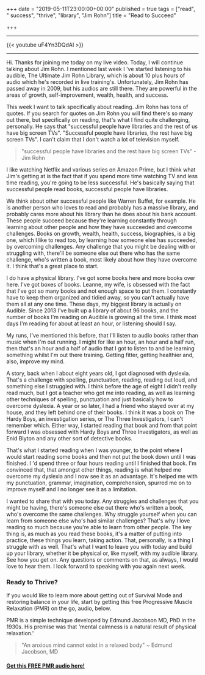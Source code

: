 +++
date = "2019-05-11T23:00:00+00:00"
published = true
tags = ["read", " success", "thrive", "library", "Jim Rohn"]
title = "Read to Succeed"

+++
***

{{< youtube uF4Yn3DQdAI >}}

***

Hi. Thanks for joining me today on my live video. Today, I will continue talking about Jim Rohn. I mentioned last week I 've started listening to his audible, The Ultimate Jim Rohn Library, which is about 10 plus hours of audio which he's recorded in live training's. Unfortunately, Jim Rohn has passed away in 2009, but his audios are still there. They are powerful in the areas of growth, self-improvement, wealth, health, and success.

This week I want to talk specifically about reading. Jim Rohn has tons of quotes. If you search for quotes on Jim Rohn you will find there's so many out there, but specifically on reading, that's what I find quite challenging, personally. He says that "successful people have libraries and the rest of us have big screen TVs". "Successful people have libraries, the rest have big screen TVs". I can't claim that I don't watch a lot of television myself.

> "successful people have libraries and the rest have big screen TVs" - Jim Rohn

I like watching Netflix and various series on Amazon Prime, but I think what Jim's getting at is the fact that if you spend more time watching TV and less time reading, you're going to be less successful. He's basically saying that successful people read books, successful people have libraries.


We think about other successful people like Warren Buffet, for example. He is another person who loves to read and probably has a massive library, and probably cares more about his library than he does about his bank account. These people succeed because they're learning constantly through learning about other people and how they have succeeded and overcome challenges. Books on growth, wealth, health, success, biographies, is a big one, which I like to read too, by learning how someone else has succeeded, by overcoming challenges. Any challenge that you might be dealing with or struggling with, there'll be someone else out there who has the same challenge, who's written a book, most likely about how they have overcome it. I think that's a great place to start.

I do have a physical library. I've got some books here and more books over here. I've got boxes of books. Leanne, my wife, is obsessed with the fact that I've got so many books and not enough space to put them. I constantly have to keep them organized and tidied away, so you can't actually have them all at any one time. These days, my biggest library is actually on Audible. Since 2013 I've built up a library of about 96 books, and the number of books I'm reading on Audible is growing all the time. I think most days I'm reading for about at least an hour, or listening should I say.


My runs, I've mentioned this before, that I'll listen to audio books rather than music when I'm out running. I might for like an hour, an hour and a half run, then that's an hour and a half of audio that I got to listen to and be learning something whilst I'm out there training. Getting fitter, getting healthier and, also, improve my mind.

A story, back when I about eight years old, I got diagnosed with dyslexia. That's a challenge with spelling, punctuation, reading, reading out loud, and something else I struggled with. I think before the age of eight I didn't really read much, but I got a teacher who got me into reading, as well as learning other techniques of spelling, punctuation and just basically how to overcome dyslexia. A year or so later, I had a friend who stayed over at my house, and they left behind one of their books. I think it was a book on The Hardy Boys, an investigation series, or The Three Investigators, I can't remember which. Either way, I started reading that book and from that point forward I was obsessed with Hardy Boys and Three Investigators, as well as Enid Blyton and any other sort of detective books.

That's what I started reading when I was younger, to the point where I would start reading some books and then not put the book down until I was finished. I 'd spend three or four hours reading until I finished that book. I'm convinced that, that amongst other things, reading is what helped me overcome my dyslexia and I now see it as an advantage. It's helped me with my punctuation, grammar, imagination, comprehension, spurred me on to improve myself and I no longer see it as a limitation.

I wanted to share that with you today. Any struggles and challenges that you might be having, there's someone else out there who's written a book, who's overcome the same challenges. Why struggle yourself when you can learn from someone else who's had similar challenges? That's why I love reading so much because you're able to learn from other people. The key thing is, as much as you read these books, it's a matter of putting into practice, these things you learn, taking action. That, personally, is a thing I struggle with as well.
That's what I want to leave you with today and build up your library, whether it be physical or, like myself, with my audible library. See how you get on. Any questions or comments on that, as always, I would love to hear them. I look forward to speaking with you again next week.

### Ready to Thrive?

If you would like to learn more about getting out of Survival Mode and restoring balance in your life, start by getting this free Progressive Muscle Relaxation (PMR) on the go, audio, below.

PMR is a simple technique developed by Edmund Jacobson MD, PhD in the 1930s. His premise was that 'mental calmness is a natural result of physical relaxation.'

> "An anxious mind cannot exist in a relaxed body" \~ Edmund Jacobson, MD

#### [Get this FREE PMR audio here!](https://fearextinguishers.com/)